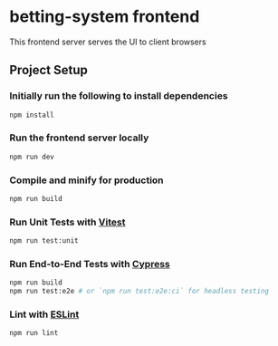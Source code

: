 # betting-system frontend

This frontend server serves the UI to client browsers

## Project Setup

### Initially run the following to install dependencies
```sh
npm install
```

### Run the frontend server locally
```sh
npm run dev
```

### Compile and minify for production

```sh
npm run build
```

### Run Unit Tests with [Vitest](https://vitest.dev/)

```sh
npm run test:unit
```

### Run End-to-End Tests with [Cypress](https://www.cypress.io/)

```sh
npm run build
npm run test:e2e # or `npm run test:e2e:ci` for headless testing
```

### Lint with [ESLint](https://eslint.org/)

```sh
npm run lint
```
